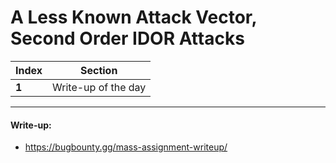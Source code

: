 #  A Less Known Attack Vector, Second Order IDOR Attacks


Index | Section
--- | ---
**1** | Write-up of the day

___


#### Write-up: 

* https://bugbounty.gg/mass-assignment-writeup/

